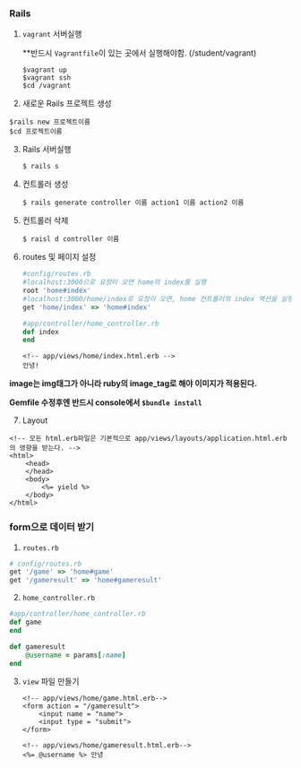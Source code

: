 ### Rails

1. `vagrant` 서버실행

   **반드시 `Vagrantfile`이 있는 곳에서 실행해야함. (/student/vagrant)

   ```console
   $vagrant up
   $vagrant ssh
   $cd /vagrant
   ```

   

2.  새로운 Rails 프로젝트 생성

   ```console
   $rails new 프로젝트이름
   $cd 프로젝트이름
   ```

   

3. Rails 서버실행

   ```console
   $ rails s
   ```

4. 컨트롤러 생성

   ```console
   $ rails generate controller 이름 action1 이름 action2 이름
   ```

5. 컨트롤러 삭제

   ```console
   $ raisl d controller 이름
   ```

6. routes 및 페이지 설정

   ```ruby
   #config/routes.rb
   #localhost:3000으로 요청이 오면 home의 index를 실행
   root 'home#index'
   #localhost:3000/home/index로 요청이 오면, home 컨트롤러의 index 액션을 실행하세요.
   get 'home/index' => 'home#index'
   ```

   ```ruby
   #app/controller/home_controller.rb
   def index
   end
   ```

   ```erb
   <!-- app/views/home/index.html.erb -->
   안녕!
   ```



**image는 img태그가 아니라 ruby의 image_tag로 해야 이미지가 적용된다.**

**Gemfile 수정후엔 반드시 console에서 `$bundle install`**

7. Layout

```erb
<!-- 모든 html.erb파일은 기본적으로 app/views/layouts/application.html.erb의 영향을 받는다. -->
<html>
    <head>
    </head>
    <body>
        <%= yield %>
    </body>
</html>
```

### form으로 데이터 받기

1. `routes.rb`

```ruby
# config/routes.rb
get '/game' => 'home#game'
get '/gameresult' => 'home#gameresult'
```

2. `home_controller.rb`

```ruby
#app/controller/home_controller.rb
def game
end

def gameresult
    @username = params[:name]
end
```

3. `view` 파일 만들기

   ```erb
   <!-- app/views/home/game.html.erb-->
   <form action = "/gameresult">
       <input name = "name">
       <input type = "submit">
   </form>
   ```

   ```erb
   <!-- app/views/home/gameresult.html.erb-->
   <%= @username %> 안녕
   ```

   